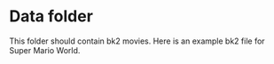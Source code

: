 # Data folder

This folder should contain bk2 movies. Here is an example bk2 file for Super Mario World.
